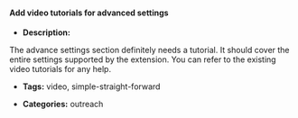 #### Add video tutorials for advanced settings

- **Description:**

The advance settings section definitely needs a tutorial. It should cover the entire settings supported by the extension.  You can refer to the existing video tutorials for any help.

- **Tags:** video, simple-straight-forward

- **Categories:** outreach